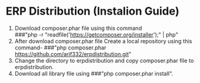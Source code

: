 ERP Distribution (Instalion Guide)
========================

1. Download composer.phar file using this command  
    ###"php -r "readfile('https://getcomposer.org/installer');" | php"
2. After download composer.phar file Create a local repository using
this command- 
    ###"php composer.phar https://github.com/arif332/erpdistribution.git"
3. Change the directory to erpdistribution and copy composer.phar file to erpdistribution.
4. Download all library file using 
    ###"php composer.phar install".
